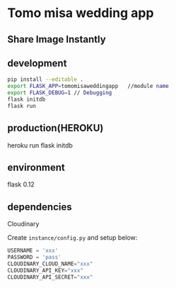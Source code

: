 # Tomo misa wedding app

## Share Image Instantly

## development

```sh
pip install --editable .
export FLASK_APP=tomomisaweddingapp   //module name
export FLASK_DEBUG=1 // Debugging
flask initdb
flask run
```

## production(HEROKU)

heroku run flask initdb

## environment
flask 0.12

## dependencies
Cloudinary

Create `instance/config.py` and setup below:

```python
USERNAME = 'xxx'
PASSWORD = 'pass'
CLOUDINARY_CLOUD_NAME="xxx"  
CLOUDINARY_API_KEY="xxx"  
CLOUDINARY_API_SECRET="xxx"  
```
